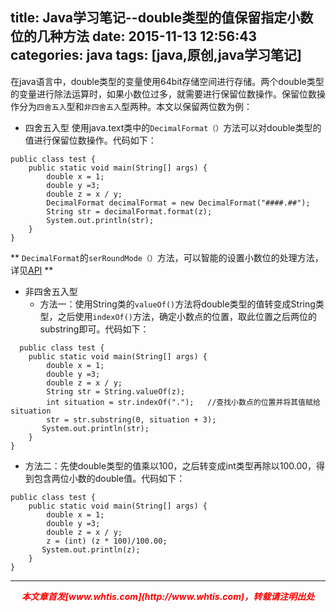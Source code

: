 title: Java学习笔记--double类型的值保留指定小数位的几种方法
date: 2015-11-13 12:56:43
categories: java
tags: [java,原创,java学习笔记]
---
在java语言中，double类型的变量使用64bit存储空间进行存储。两个double类型的变量进行除法运算时，如果小数位过多，就需要进行保留位数操作。保留位数操作分为`四舍五入`型和`非四舍五入`型两种。本文以保留两位数为例：

- 四舍五入型
使用java.text类中的`DecimalFormat（）`方法可以对double类型的值进行保留位数操作。代码如下：

```
public class test {
    public static void main(String[] args) {
        double x = 1;
        double y =3;
        double z = x / y;
        DecimalFormat decimalFormat = new DecimalFormat("####.##");
        String str = decimalFormat.format(z);
        System.out.println(str);
    }
}
```

** `DecimalFormat`的`serRoundMode（）`方法，可以智能的设置小数位的处理方法，详见[API](http://docs.oracle.com/javase/7/docs/api/java/math/RoundingMode.html) **

- 非四舍五入型
  * 方法一：使用String类的`valueOf()`方法将double类型的值转变成String类型，之后使用`indexOf()`方法，确定小数点的位置，取此位置之后两位的substring即可。代码如下：

```
  public class test {
    public static void main(String[] args) {
        double x = 1;
        double y =3;
        double z = x / y;
        String str = String.valueOf(z);
        int situation = str.indexOf(".");   //查找小数点的位置并将其值赋给situation
        str = str.substring(0, situation + 3);
       System.out.println(str);
    }
}
```

  * 方法二：先使double类型的值乘以100，之后转变成int类型再除以100.00，得到包含两位小数的double值。代码如下：

```
public class test {
    public static void main(String[] args) {
        double x = 1;
        double y =3;
        double z = x / y;
        z = (int) (z * 100)/100.00;
       System.out.println(z);
    }
}
```


---
<div align="center" style="color:red;width=80px;height:90px;" onmouseout="this.style.border='1px solid blue'" onmouseover="this.style.border='none'">
<p style="font-weight:bold;font-style:italic;">本文章首发[www.whtis.com](http://www.whtis.com)，转载请注明出处</p>
</div>